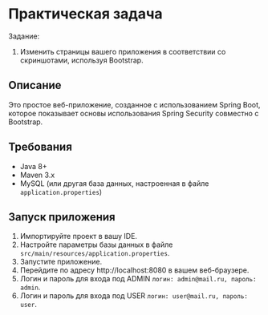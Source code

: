 # Практическая задача
Задание:
1. Изменить страницы вашего приложения в соответствии со скриншотами, используя Bootstrap.

## Описание

Это простое веб-приложение, созданное с использованием Spring Boot, которое показывает основы использования Spring Security cовместно с Bootstrap. 

## Требования

- Java 8+
- Maven 3.x
- MySQL (или другая база данных, настроенная в файле `application.properties`)

## Запуск приложения

1. Импортируйте проект в вашу IDE.
2. Настройте параметры базы данных в файле `src/main/resources/application.properties`.
3. Запустите приложение.
4. Перейдите по адресу http://localhost:8080 в вашем веб-браузере.
5. Логин и пароль для входа под ADMIN `логин: admin@mail.ru, пароль: admin`.
6. Логин и пароль для входа под USER `логин: user@mail.ru, пароль: user`.
